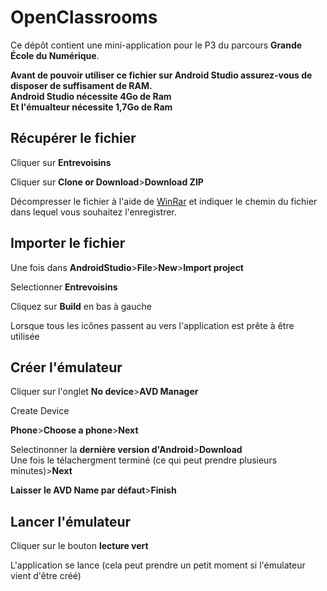 # OpenClassrooms

Ce dépôt contient une mini-application pour le P3 du parcours **Grande École du Numérique**.

<b>Avant de pouvoir utiliser ce fichier sur Android Studio assurez-vous de disposer de suffisament de RAM.</br>
Android Studio nécessite 4Go de Ram</br>
Et l'émualteur nécessite 1,7Go de Ram</b>

<h2>Récupérer le fichier</h2>

Cliquer sur <b>Entrevoisins</b>

Cliquer sur <b>Clone or Download</b>><b>Download ZIP</b>


Décompresser le fichier à l'aide de <a href="https://www.clubic.com/telecharger-fiche9632-winrar.html">WinRar</a> et indiquer le chemin du fichier dans lequel vous souhaitez l'enregistrer.

<h2>Importer le fichier</h2>

Une fois dans <b>AndroidStudio</b>><b>File</b>><b>New</b>><b>Import project</b>

Selectionner <b>Entrevoisins</b>

Cliquez sur <b>Build</b> en bas à gauche

Lorsque tous les icônes passent au vers l'application est prête à être utilisée

<h2>Créer l'émulateur</h2>

Cliquer sur l'onglet <b>No device</b>><b>AVD Manager</b>

Create Device

<b>Phone</b>><b>Choose a phone</b>><b>Next</b>

Selectinonner la <b>dernière version d'Android</b>><b>Download</b></br>
Une fois le télachergment terminé (ce qui peut prendre plusieurs minutes)><b>Next</b>

<b>Laisser le AVD Name par défaut</b>><b>Finish</b>

<h2>Lancer l'émulateur</h2>

Cliquer sur le bouton <b>lecture vert</b>

L'application se lance (cela peut prendre un petit moment si l'émulateur vient d'être créé)





